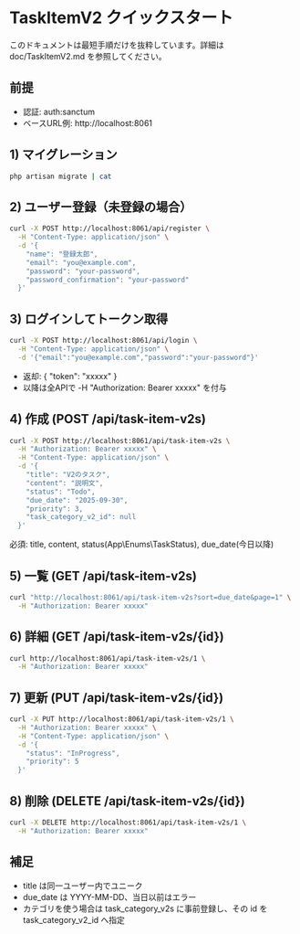 # TaskItemV2 クイックスタート

このドキュメントは最短手順だけを抜粋しています。詳細は doc/TaskItemV2.md を参照してください。

## 前提
- 認証: auth:sanctum
- ベースURL例: http://localhost:8061

## 1) マイグレーション
```bash
php artisan migrate | cat
```

## 2) ユーザー登録（未登録の場合）
```bash
curl -X POST http://localhost:8061/api/register \
  -H "Content-Type: application/json" \
  -d '{
    "name": "登録太郎",
    "email": "you@example.com",
    "password": "your-password",
    "password_confirmation": "your-password"
  }'
```

## 3) ログインしてトークン取得
```bash
curl -X POST http://localhost:8061/api/login \
  -H "Content-Type: application/json" \
  -d '{"email":"you@example.com","password":"your-password"}'
```
- 返却: { "token": "xxxxx" }
- 以降は全APIで -H "Authorization: Bearer xxxxx" を付与

## 4) 作成 (POST /api/task-item-v2s)
```bash
curl -X POST http://localhost:8061/api/task-item-v2s \
  -H "Authorization: Bearer xxxxx" \
  -H "Content-Type: application/json" \
  -d '{
    "title": "V2のタスク",
    "content": "説明文",
    "status": "Todo",
    "due_date": "2025-09-30",
    "priority": 3,
    "task_category_v2_id": null
  }'
```
必須: title, content, status(App\\Enums\\TaskStatus), due_date(今日以降)

## 5) 一覧 (GET /api/task-item-v2s)
```bash
curl "http://localhost:8061/api/task-item-v2s?sort=due_date&page=1" \
  -H "Authorization: Bearer xxxxx"
```

## 6) 詳細 (GET /api/task-item-v2s/{id})
```bash
curl http://localhost:8061/api/task-item-v2s/1 \
  -H "Authorization: Bearer xxxxx"
```

## 7) 更新 (PUT /api/task-item-v2s/{id})
```bash
curl -X PUT http://localhost:8061/api/task-item-v2s/1 \
  -H "Authorization: Bearer xxxxx" \
  -H "Content-Type: application/json" \
  -d '{
    "status": "InProgress",
    "priority": 5
  }'
```

## 8) 削除 (DELETE /api/task-item-v2s/{id})
```bash
curl -X DELETE http://localhost:8061/api/task-item-v2s/1 \
  -H "Authorization: Bearer xxxxx"
```

## 補足
- title は同一ユーザー内でユニーク
- due_date は YYYY-MM-DD、当日以前はエラー
- カテゴリを使う場合は task_category_v2s に事前登録し、その id を task_category_v2_id へ指定
